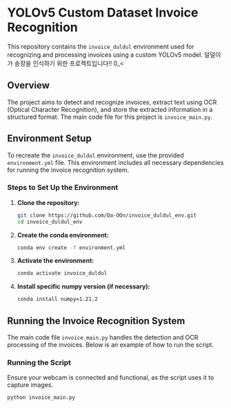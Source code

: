 # YOLOv5 Custom Dataset Invoice Recognition

This repository contains the `invoice_duldul` environment used for recognizing and processing invoices using a custom YOLOv5 model. 덜덜이가 송장을 인식하기 위한 프로젝트입니다!! 0_<

## Overview

The project aims to detect and recognize invoices, extract text using OCR (Optical Character Recognition), and store the extracted information in a structured format. The main code file for this project is `invoice_main.py`.

## Environment Setup

To recreate the `invoice_duldul` environment, use the provided `environment.yml` file. This environment includes all necessary dependencies for running the invoice recognition system.

### Steps to Set Up the Environment

1. **Clone the repository:**

    ```bash
    git clone https://github.com/Da-OOn/invoice_duldul_env.git
    cd invoice_duldul_env
    ```

2. **Create the conda environment:**

    ```bash
    conda env create -f environment.yml
    ```

3. **Activate the environment:**

    ```bash
    conda activate invoice_duldul
    ```

4. **Install specific numpy version (if necessary):**

    ```bash
    conda install numpy=1.21.2
    ```

## Running the Invoice Recognition System

The main code file `invoice_main.py` handles the detection and OCR processing of the invoices. Below is an example of how to run the script.

### Running the Script

Ensure your webcam is connected and functional, as the script uses it to capture images.

```bash
python invoice_main.py
